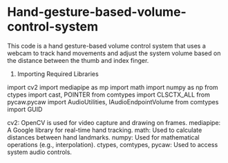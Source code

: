 # Hand-gesture-based-volume-control-system
This code is a hand gesture-based volume control system that uses a webcam to track hand movements and adjust the system volume based on the distance between the thumb and index finger.

1. Importing Required Libraries




import cv2
import mediapipe as mp
import math
import numpy as np
from ctypes import cast, POINTER
from comtypes import CLSCTX_ALL
from pycaw.pycaw import AudioUtilities, IAudioEndpointVolume
from comtypes import GUID




cv2: OpenCV is used for video capture and drawing on frames.
mediapipe: A Google library for real-time hand tracking.
math: Used to calculate distances between hand landmarks.
numpy: Used for mathematical operations (e.g., interpolation).
ctypes, comtypes, pycaw: Used to access system audio controls.
